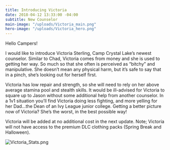 ```yaml
---
title: Introducing Victoria
date: 2018-04-12 13:33:00 -04:00
subtitle: New Counselor
main-image: "/uploads/Victoria_main.png"
hero-image: "/uploads/Victoria_hero.png"
---
```


Hello Campers! 

I would like to introduce Victoria Sterling, Camp Crystal Lake’s newest counselor. Similar to Chad, Victoria comes from money and she is used to getting her way. So much so that she often is perceived as “bitchy” and manipulative. She doesn’t mean any physical harm, but it’s safe to say that in a pinch, she’s looking out for herself first. 

Victoria has low repair and strength, so she will need to rely on her above average stamina pool and stealth skills. It would be ill-advised for Victoria to square up to Jason without some additional help from another counselor. In a 1v1 situation you’ll find Victoria doing less fighting, and more yelling for her Dad...the Dean of an Ivy League junior college. Getting a better picture now of Victoria? She’s the worst, in the best possible way!

Victoria will be added at no additional cost in the next update. Note; Victoria will not have access to the premium DLC clothing packs (Spring Break and Halloween).

![Victoria_Stats.png](/uploads/Victoria_Stats.png)
